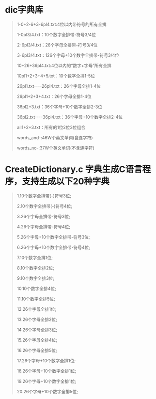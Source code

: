 # dic字典库

  > 1-0+2-6+3-6pl4.txt:4位以内带符号的所有全排
  >
  > 1-0pl3/4.txt：10个数字全排带-符号3/4位
  >
  > 2-6pl3/4.txt：26个字母全排带-符号3/4位
  >
  > 3-6pl3/4.txt：126个字母+10个数字全排带-符号3/4位
  >
  > 10+26+36pl4.txt:4位以内的“数字+字母”所有全排
  >
  > 10pl1+2+3+4+5.txt：10个数字全排1-5位
  >
  > 26pl1.txt----26pl4.txt：26个字母全排1-4位
  >
  > 26pl1+2+3+4.txt：26个字母全排1-4位
  >
  > 36pl2+3.txt：36个字母+10个数字全排2-3位
  >
  > 36pl2.txt----36pl4.txt：36个字母+10个数字全排2-4位
  >
  > all1+2+3.txt：所有的1位2位3位组合
  >
  > words_and-:46W个英文单词(含连字符)
  >
  > words_no-:37W个英文单词(不含连字符)

# CreateDictionary.c 字典生成C语言程序，支持生成以下20种字典

  > 1.10个数字全排带(-)符号3位;
  >
  > 2.10个数字全排带(-)符号4位;
  >
  > 3.26个字母全排带-符号3位;
  >
  > 4.26个字母全排带-符号4位;
  >
  > 5.26个字母+10个数字全排带-符号3位;
  >
  > 6.26个字母+10个数字全排带-符号4位;
  >
  > 7.10个数字全排1位;
  >
  > 8.10个数字全排2位;
  >
  > 9.10个数字全排3位;
  >
  > 10.10个数字全排4位;
  >
  > 11.10个数字全排5位;
  >
  > 12.26个字母全排1位;
  >
  > 13.26个字母全排2位;
  >
  > 14.26个字母全排3位;
  >
  > 15.26个字母全排4位;
  >
  > 16.26个字母全排5位;
  >
  > 17.26个字母+10个数字全排1位;
  >
  > 18.26个字母+10个数字全排1位;
  >
  > 19.26个字母+10个数字全排1位;
  >
  > 20.26个字母+10个数字全排5位;
